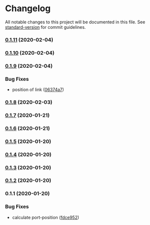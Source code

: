 # Changelog

All notable changes to this project will be documented in this file. See [standard-version](https://github.com/conventional-changelog/standard-version) for commit guidelines.

### [0.1.11](https://github.com/JuzSer/vue-flowchart/compare/v0.1.10...v0.1.11) (2020-02-04)

### [0.1.10](https://github.com/JuzSer/vue-flowchart/compare/v0.1.9...v0.1.10) (2020-02-04)

### [0.1.9](https://github.com/JuzSer/vue-flowchart/compare/v0.1.8...v0.1.9) (2020-02-04)


### Bug Fixes

* position of link ([06374a7](https://github.com/JuzSer/vue-flowchart/commit/06374a7d9e923faa2c19168e12c6e72b3f3b5f40))

### [0.1.8](https://github.com/JuzSer/vue-flowchart/compare/v0.1.3...v0.1.8) (2020-02-03)

### [0.1.7](https://github.com/JuzSer/vue-flowchart/compare/v0.1.6...v0.1.7) (2020-01-21)

### [0.1.6](https://github.com/JuzSer/vue-flowchart/compare/v0.1.5...v0.1.6) (2020-01-21)

### [0.1.5](https://github.com/JuzSer/vue-flowchart/compare/v0.1.4...v0.1.5) (2020-01-20)

### [0.1.4](https://github.com/JuzSer/vue-flowchart/compare/v0.1.3...v0.1.4) (2020-01-20)

### [0.1.3](https://github.com/JuzSer/vue-flowchart/compare/v0.1.2...v0.1.3) (2020-01-20)

### [0.1.2](https://github.com/JuzSer/vue-flowchart/compare/v0.1.1...v0.1.2) (2020-01-20)

### 0.1.1 (2020-01-20)


### Bug Fixes

* calculate port-position ([fdce952](https://github.com/JuzSer/vue-flowchart/commit/fdce952e4f33dec9bd136eeafd164a88f9e4c78b))
